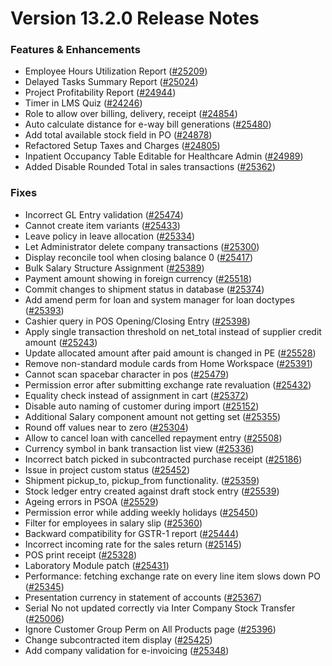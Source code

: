 # Version 13.2.0 Release Notes

### Features & Enhancements

- Employee Hours Utilization Report ([#25209](https://github.com/netmanthan/Shoper/pull/25209))
- Delayed Tasks Summary Report ([#25024](https://github.com/netmanthan/Shoper/pull/25024))
- Project Profitability Report ([#24944](https://github.com/netmanthan/Shoper/pull/24944))
- Timer in LMS Quiz ([#24246](https://github.com/netmanthan/Shoper/pull/24246))
- Role to allow over billing, delivery, receipt ([#24854](https://github.com/netmanthan/Shoper/pull/24854))
- Auto calculate distance for e-way bill generations ([#25480](https://github.com/netmanthan/Shoper/pull/25480))
- Add total available stock field in PO ([#24878](https://github.com/netmanthan/Shoper/pull/24878))
- Refactored Setup Taxes and Charges ([#24805](https://github.com/netmanthan/Shoper/pull/24805))
- Inpatient Occupancy Table Editable for Healthcare Admin ([#24989](https://github.com/netmanthan/Shoper/pull/24989))
- Added Disable Rounded Total in sales transactions ([#25362](https://github.com/netmanthan/Shoper/pull/25362))


### Fixes

- Incorrect GL Entry validation ([#25474](https://github.com/netmanthan/Shoper/pull/25474))
- Cannot create item variants ([#25433](https://github.com/netmanthan/Shoper/pull/25433))
- Leave policy in leave allocation ([#25334](https://github.com/netmanthan/Shoper/pull/25334))
- Let Administrator delete company transactions ([#25300](https://github.com/netmanthan/Shoper/pull/25300))
- Display reconcile tool when closing balance 0 ([#25417](https://github.com/netmanthan/Shoper/pull/25417))
- Bulk Salary Structure Assignment ([#25389](https://github.com/netmanthan/Shoper/pull/25389))
- Payment amount showing in foreign currency ([#25518](https://github.com/netmanthan/Shoper/pull/25518))
- Commit changes to shipment status in database ([#25374](https://github.com/netmanthan/Shoper/pull/25374))
- Add amend perm for loan and system manager for loan doctypes ([#25393](https://github.com/netmanthan/Shoper/pull/25393))
- Cashier query in POS Opening/Closing Entry ([#25398](https://github.com/netmanthan/Shoper/pull/25398))
- Apply single transaction threshold on net_total instead of supplier credit amount ([#25243](https://github.com/netmanthan/Shoper/pull/25243))
- Update allocated amount after paid amount is changed in PE ([#25528](https://github.com/netmanthan/Shoper/pull/25528))
- Remove non-standard module cards from Home Workspace ([#25391](https://github.com/netmanthan/Shoper/pull/25391))
- Cannot scan spacebar character in pos ([#25479](https://github.com/netmanthan/Shoper/pull/25479))
- Permission error after submitting exchange rate revaluation ([#25432](https://github.com/netmanthan/Shoper/pull/25432))
- Equality check instead of assignment in cart ([#25372](https://github.com/netmanthan/Shoper/pull/25372))
- Disable auto naming of customer during import ([#25152](https://github.com/netmanthan/Shoper/pull/25152))
- Additional Salary component amount not getting set ([#25355](https://github.com/netmanthan/Shoper/pull/25355))
- Round off values near to zero ([#25304](https://github.com/netmanthan/Shoper/pull/25304))
- Allow to cancel loan with cancelled repayment entry ([#25508](https://github.com/netmanthan/Shoper/pull/25508))
- Currency symbol in bank transaction list view ([#25336](https://github.com/netmanthan/Shoper/pull/25336))
- Incorrect batch picked in subcontracted purchase receipt ([#25186](https://github.com/netmanthan/Shoper/pull/25186))
- Issue in project custom status ([#25452](https://github.com/netmanthan/Shoper/pull/25452))
- Shipment pickup_to, pickup_from functionality. ([#25359](https://github.com/netmanthan/Shoper/pull/25359))
- Stock ledger entry created against draft stock entry ([#25539](https://github.com/netmanthan/Shoper/pull/25539))
- Ageing errors in PSOA ([#25529](https://github.com/netmanthan/Shoper/pull/25529))
- Permission error while adding weekly holidays ([#25450](https://github.com/netmanthan/Shoper/pull/25450))
- Filter for employees in salary slip ([#25360](https://github.com/netmanthan/Shoper/pull/25360))
- Backward compatibility for GSTR-1 report ([#25444](https://github.com/netmanthan/Shoper/pull/25444))
- Incorrect incoming rate for the sales return ([#25145](https://github.com/netmanthan/Shoper/pull/25145))
- POS print receipt ([#25328](https://github.com/netmanthan/Shoper/pull/25328))
- Laboratory Module patch ([#25431](https://github.com/netmanthan/Shoper/pull/25431))
- Performance: fetching exchange rate on every line item slows down PO ([#25345](https://github.com/netmanthan/Shoper/pull/25345))
- Presentation currency in statement of accounts ([#25367](https://github.com/netmanthan/Shoper/pull/25367))
- Serial No not updated correctly via Inter Company Stock Transfer ([#25006](https://github.com/netmanthan/Shoper/pull/25006))
- Ignore Customer Group Perm on All Products page ([#25396](https://github.com/netmanthan/Shoper/pull/25396))
- Change subcontracted item display ([#25425](https://github.com/netmanthan/Shoper/pull/25425))
- Add company validation for e-invoicing ([#25348](https://github.com/netmanthan/Shoper/pull/25348))
